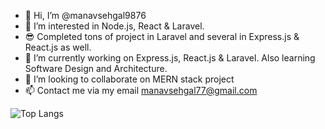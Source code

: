 - 👋 Hi, I’m @manavsehgal9876
- 👀 I’m interested in Node.js, React & Laravel.
- 😎 Completed tons of project in Laravel and several in Express.js & React.js as well.
- 🌱 I’m currently working on Express.js, React.js & Laravel. Also learning Software Design and Architecture.
- 💞️ I’m looking to collaborate on MERN stack project 
- 📫 Contact me via my email manavsehgal77@gmail.com


![Top Langs](https://github-readme-stats.vercel.app/api/top-langs/?username=manavsehgal9876&langs_count=8)
